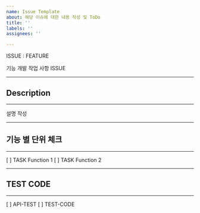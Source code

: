 ```yaml
---
name: Issue Template
about: 해당 이슈에 대한 내용 작성 및 ToDo
title: ''
labels: ''
assignees: ''

---
```


ISSUE :  FEATURE 

기능 개발  작업 사항 ISSUE 

---

## Description
---
설명 작성

---
## 기능 별 단위 체크
---
[ ] TASK Function 1
[ ] TASK Function 2

---
## TEST CODE
---
[ ] API-TEST
[ ] TEST-CODE
